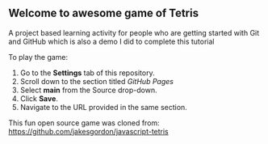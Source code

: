 ## Welcome to awesome game of Tetris

A project based learning activity for people who are getting started with Git and GitHub which is also a demo I did to complete this tutorial

To play the game:
1. Go to the **Settings** tab of this repository.
1. Scroll down to the section titled _GitHub Pages_
1. Select **main** from the Source drop-down.
1. Click **Save**.
1. Navigate to the URL provided in the same section.

This fun open source game was cloned from: https://github.com/jakesgordon/javascript-tetris
